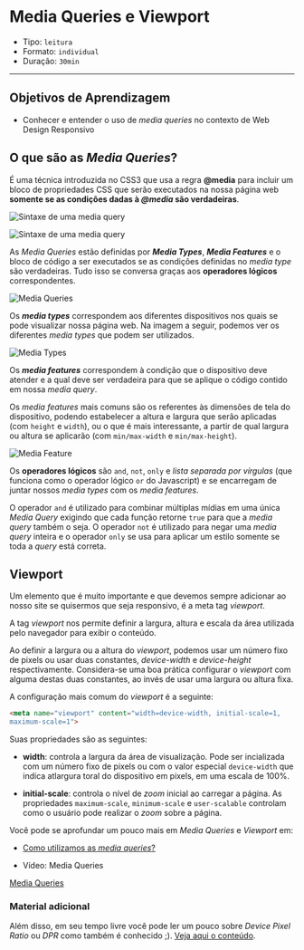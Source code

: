 # Media Queries e Viewport

- Tipo: `leitura`
- Formato: `individual`
- Duração: `30min`

***

## Objetivos de Aprendizagem

- Conhecer e entender o uso de *media queries* no contexto de Web Design Responsivo

## O que são as *Media Queries*?

É uma técnica introduzida no CSS3 que usa a regra **@media** para incluir um bloco de propriedades CSS que serão executados na nossa página web **somente se as condições dadas à *@media* são verdadeiras**.

![Sintaxe de uma *media query*](http://ptgmedia.pearsoncmg.com/images/chap4_9780321888938/elementLinks/0429b.jpg)

![Sintaxe de uma *media query*](http://ptgmedia.pearsoncmg.com/images/chap4_9780321888938/elementLinks/0429b.jpg "Sintaxe de uma *media query*")

As *Media Queries* estão definidas por ***Media Types***, ***Media Features*** e o bloco de código a ser executados se as condições definidas no *media type* são verdadeiras. Tudo isso se conversa graças aos **operadores lógicos** correspondentes.


![*Media Queries*](https://internetingishard.com/html-and-css/responsive-design/media-query-terms-137d06.png)

Os ***media types*** correspondem aos diferentes dispositivos nos quais se pode visualizar nossa página web. Na imagem a seguir, podemos ver os diferentes *media types* que podem ser utilizados.

![*Media Types*](https://github.com/Laboratoria/curricula-js/blob/pt/04-social-network/00-rwd/02-media-queries/media_type.png?raw=true)

Os ***media features*** correspondem à condição que o dispositivo deve atender e a qual deve ser verdadeira para que se aplique o código contido em nossa *media query*.

Os *media features* mais comuns são os referentes às dimensões de tela do dispositivo, podendo estabelecer a altura e largura que serão aplicadas (com `height` e `width`), ou o que é mais interessante, a partir de qual largura ou altura se aplicarão (com `min/max-width` e `min/max-height`).

![Media Feature](https://github.com/Laboratoria/curricula-js/blob/pt/04-social-network/00-rwd/02-media-queries/media_feature.png?raw=true)

Os **operadores lógicos** são `and`, `not`, `only` e *lista separada por vírgulas* (que funciona como o operador lógico `or` do Javascript) e se encarregam de juntar nossos *media types* com os *media features*.

O operador `and` é utilizado para combinar múltiplas mídias em uma única *Media Query* exigindo que cada função retorne `true` para que a *media query* também o seja. O operador `not` é utilizado para negar uma *media query* inteira e o operador `only` se usa para aplicar um estilo somente se toda a *query* está correta.

## Viewport

Um elemento que é muito importante e que devemos sempre adicionar ao nosso site se quisermos que seja responsivo, é a meta tag *viewport*.

A tag *viewport* nos permite definir a largura, altura e escala da área utilizada pelo navegador para exibir o conteúdo.


Ao definir a largura ou a altura do *viewport*, podemos usar um número fixo de pixels ou usar duas constantes, *device-width* e *device-height* respectivamente. Considera-se uma boa prática configurar o *viewport* com alguma destas duas constantes, ao invés de usar uma largura ou altura fixa.

A configuração mais comum do *viewport* é a seguinte:

```html
<meta name="viewport" content="width=device-width, initial-scale=1,
maximum-scale=1">
```

Suas propriedades são as seguintes:

- **width**: controla a largura da área de visualização. Pode ser incializada com um número fixo de pixels ou com o valor especial `device-width` que indica atlargura toral do dispositivo em pixels, em uma escala de 100%.

- **initial-scale**: controla o nível de *zoom* inicial ao carregar a página. As propriedades `maximum-scale`, `minimum-scale` e `user-scalable` controlam como o usuário pode realizar o *zoom* sobre a página.

Você pode se aprofundar um pouco mais em *Media Queries* e *Viewport* em:

- [Como utilizamos as *media queries*?](https://www.chiefofdesign.com.br/media-queries-css-introducao-a-diferentes-resolucoes-de-tela/)

- Vídeo: Media Queries

[Media Queries](https://www.youtube.com/watch?v=AltqAPZzAqo)

### Material adicional

Além disso, em seu tempo livre você pode ler um pouco sobre *Device Pixel Ratio* ou *DPR* como também é conhecido ;).
[Veja aqui o conteúdo](http://sergiolopes.org/resolucoes-dpi-pixel-ratio-retina/).
